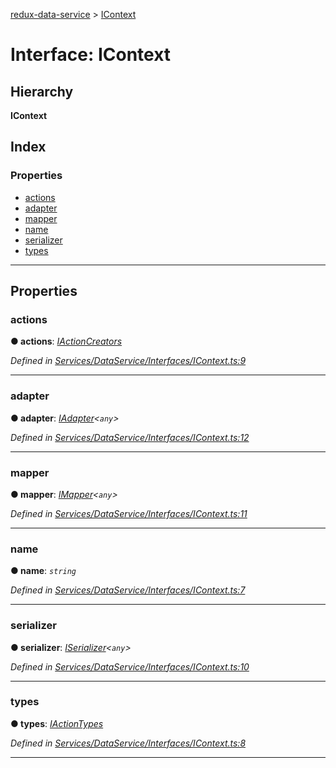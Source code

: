 [redux-data-service](../README.md) > [IContext](../interfaces/icontext.md)

# Interface: IContext

## Hierarchy

**IContext**

## Index

### Properties

* [actions](icontext.md#actions)
* [adapter](icontext.md#adapter)
* [mapper](icontext.md#mapper)
* [name](icontext.md#name)
* [serializer](icontext.md#serializer)
* [types](icontext.md#types)

---

## Properties

<a id="actions"></a>

###  actions

**● actions**: *[IActionCreators](iactioncreators.md)*

*Defined in [Services/DataService/Interfaces/IContext.ts:9](https://github.com/Rediker-Software/redux-data-service/blob/e3b878c/src/Services/DataService/Interfaces/IContext.ts#L9)*

___
<a id="adapter"></a>

###  adapter

**● adapter**: *[IAdapter](iadapter.md)<`any`>*

*Defined in [Services/DataService/Interfaces/IContext.ts:12](https://github.com/Rediker-Software/redux-data-service/blob/e3b878c/src/Services/DataService/Interfaces/IContext.ts#L12)*

___
<a id="mapper"></a>

###  mapper

**● mapper**: *[IMapper](imapper.md)<`any`>*

*Defined in [Services/DataService/Interfaces/IContext.ts:11](https://github.com/Rediker-Software/redux-data-service/blob/e3b878c/src/Services/DataService/Interfaces/IContext.ts#L11)*

___
<a id="name"></a>

###  name

**● name**: *`string`*

*Defined in [Services/DataService/Interfaces/IContext.ts:7](https://github.com/Rediker-Software/redux-data-service/blob/e3b878c/src/Services/DataService/Interfaces/IContext.ts#L7)*

___
<a id="serializer"></a>

###  serializer

**● serializer**: *[ISerializer](iserializer.md)<`any`>*

*Defined in [Services/DataService/Interfaces/IContext.ts:10](https://github.com/Rediker-Software/redux-data-service/blob/e3b878c/src/Services/DataService/Interfaces/IContext.ts#L10)*

___
<a id="types"></a>

###  types

**● types**: *[IActionTypes](iactiontypes.md)*

*Defined in [Services/DataService/Interfaces/IContext.ts:8](https://github.com/Rediker-Software/redux-data-service/blob/e3b878c/src/Services/DataService/Interfaces/IContext.ts#L8)*

___

